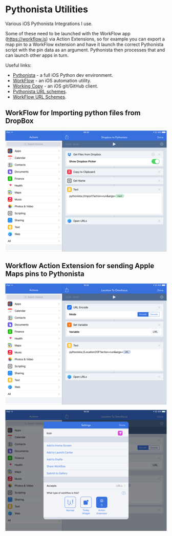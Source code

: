 # Pythonista Utilities

Various iOS Pythonista Integrations I use.

Some of these need to be launched with the WorkFlow app (https://workflow.is) via Action Extensions,
so for example you can export a map pin to a WorkFlow extension and have it launch the correct
Pythonista script with the pin data as an argument. Pythonista then processes that and can launch
other apps in turn.

Useful links:

- [Pythonista](http://omz-software.com/pythonista/) - a full iOS Python dev environment.
- [WorkFlow](https://workflow.is) - an iOS automation utility.
- [Working Copy](http://workingcopyapp.com) - an iOS git/GitHub client.
- [Pythonista URL schemes](http://omz-software.com/pythonista/docs/ios/urlscheme.html).
- [WorkFlow URL Schemes](https://workflow.is/developer).

## WorkFlow for Importing python files from DropBox

![](DropboxToPythonista.png)

## Workflow Action Extension for sending Apple Maps pins to Pythonista

![](LocationToOmnifocus_1.png)

![](LocationToOmnifocus_2.png)
